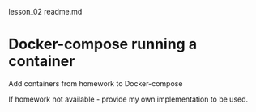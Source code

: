 lesson_02 readme.md

# Docker-compose running a container

Add containers from homework to Docker-compose

If homework not available - provide my own implementation to be used.